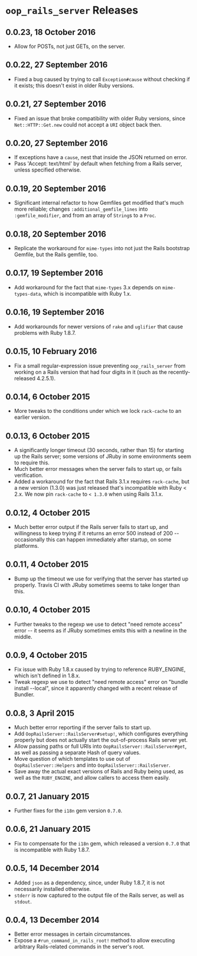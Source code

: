 # `oop_rails_server` Releases

## 0.0.23, 18 October 2016

* Allow for POSTs, not just GETs, on the server.

## 0.0.22, 27 September 2016

* Fixed a bug caused by trying to call `Exception#cause` without checking if it exists; this doesn't exist in older
  Ruby versions.

## 0.0.21, 27 September 2016

* Fixed an issue that broke compatibility with older Ruby versions, since `Net::HTTP::Get.new` could not accept a
  `URI` object back then.

## 0.0.20, 27 September 2016

* If exceptions have a `cause`, nest that inside the JSON returned on error.
* Pass 'Accept: text/html' by default when fetching from a Rails server, unless specified otherwise.

## 0.0.19, 20 September 2016

* Significant internal refactor to how Gemfiles get modified that's much more reliable; changes
  `:additional_gemfile_lines` into `:gemfile_modifier`, and from an array of `String`s to a `Proc`.

## 0.0.18, 20 September 2016

* Replicate the workaround for `mime-types` into not just the Rails bootstrap Gemfile, but the Rails gemfile, too.

## 0.0.17, 19 September 2016

* Add workaround for the fact that `mime-types` 3.x depends on `mime-types-data`, which is incompatible with
  Ruby 1.x.

## 0.0.16, 19 September 2016

* Add workarounds for newer versions of `rake` and `uglifier` that cause problems with Ruby 1.8.7.

## 0.0.15, 10 February 2016

* Fix a small regular-expression issue preventing `oop_rails_server` from working on a Rails version that had four
  digits in it (such as the recently-released 4.2.5.1).

## 0.0.14, 6 October 2015

* More tweaks to the conditions under which we lock `rack-cache` to an earlier version.

## 0.0.13, 6 October 2015

* A significantly longer timeout (30 seconds, rather than 15) for starting up the Rails server; some versions of JRuby
  in some environments seem to require this.
* Much better error messages when the server fails to start up, or fails verification.
* Added a workaround for the fact that Rails 3.1.x requires `rack-cache`, but a new version (1.3.0) was just released
  that's incompatible with Ruby < 2.x. We now pin `rack-cache` to `< 1.3.0` when using Rails 3.1.x.

## 0.0.12, 4 October 2015

* Much better error output if the Rails server fails to start up, and willingness to keep trying if it returns an
  error 500 instead of 200 -- occasionally this can happen immediately after startup, on some platforms.

## 0.0.11, 4 October 2015

* Bump up the timeout we use for verifying that the server has started up properly. Travis CI with JRuby sometimes
  seems to take longer than this.

## 0.0.10, 4 October 2015

* Further tweaks to the regexp we use to detect "need remote access" error -- it seems as if JRuby sometimes
  emits this with a newline in the middle.

## 0.0.9, 4 October 2015

* Fix issue with Ruby 1.8.x caused by trying to reference RUBY_ENGINE, which isn't defined in 1.8.x.
* Tweak regexp we use to detect "need remote access" error on "bundle install --local", since it apparently
  changed with a recent release of Bundler.

## 0.0.8, 3 April 2015

* Much better error reporting if the server fails to start up.
* Add `OopRailsServer::RailsServer#setup!`, which configures everything properly but does not actually start
  the out-of-process Rails server yet.
* Allow passing paths or full URIs into `OopRailsServer::RailsServer#get`, as well as passing a separate Hash
  of query values.
* Move question of which templates to use out of `OopRailsServer::Helpers` and into `OopRailsServer::RailsServer`.
* Save away the actual exact versions of Rails and Ruby being used, as well as the `RUBY_ENGINE`, and allow callers
  to access them easily.

## 0.0.7, 21 January 2015

* Further fixes for the `i18n` gem version `0.7.0`.

## 0.0.6, 21 January 2015

* Fix to compensate for the `i18n` gem, which released a version `0.7.0` that is incompatible with
  Ruby 1.8.7.

## 0.0.5, 14 December 2014

* Added `json` as a dependency, since, under Ruby 1.8.7, it is not necessarily installed otherwise.
* `stderr` is now captured to the output file of the Rails server, as well as `stdout`.

## 0.0.4, 13 December 2014

* Better error messages in certain circumstances.
* Expose a `#run_command_in_rails_root!` method to allow executing arbitrary Rails-related commands in the
  server's root.
